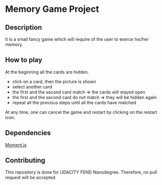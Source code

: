# Memory Game Project


## Description

It is a small fancy game which will require of the user to exerce his/her memory.

## How to play

At the beginning all the cards are hidden.

- click on a card, then the picture is shown
- select another card
- the first and the second card match => the cards will stayed open
- the first and the second card do not match => they will be hidden again
- repeat all the previous steps until all the cards have matched

At any time, one can cancel the game and restart by clicking on the restart icon.

## Dependencies
[Moment.js](https://momentjs.com/)


## Contributing

This repository is done for UDACITY FEND Nanodegree. Therefore, no pull request will be accepted.

